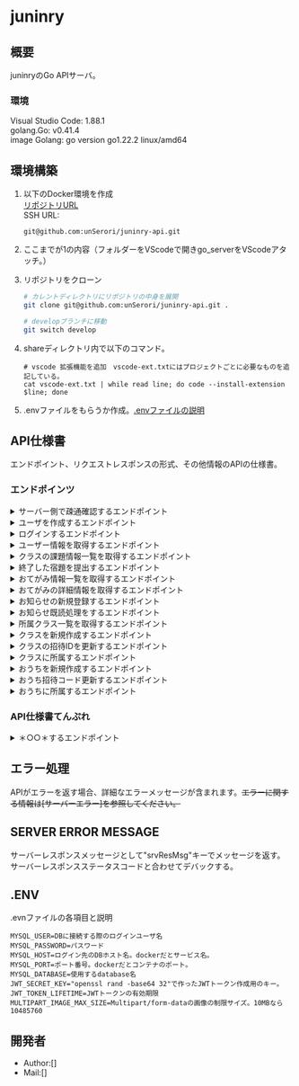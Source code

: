 # juninry

## 概要

juninryのGo APIサーバ。

### 環境

Visual Studio Code: 1.88.1  
golang.Go: v0.41.4  
image Golang: go version go1.22.2 linux/amd64  

## 環境構築

1. 以下のDocker環境を作成  
[リポジトリURL](https://github.com/unSerori/docker-juninry)  
SSH URL:  

    ```SSH:SSH URL
    git@github.com:unSerori/juninry-api.git
    ```

2. ここまでが1の内容（フォルダーをVScodeで開きgo_serverをVScodeアタッチ。）
3. リポジトリをクローン

    ```bash
    # カレントディレクトリにリポジトリの中身を展開
    git clone git@github.com:unSerori/juninry-api.git .
    
    # developブランチに移動
    git switch develop
    ```

4. shareディレクトリ内で以下のコマンド。

    ```bash:Build an environment
    # vscode 拡張機能を追加　vscode-ext.txtにはプロジェクトごとに必要なものを追記している。  
    cat vscode-ext.txt | while read line; do code --install-extension $line; done
    ```

5. .envファイルをもらうか作成。[.envファイルの説明](#env)

## API仕様書

エンドポイント、リクエストレスポンスの形式、その他情報のAPIの仕様書。

### エンドポインツ

<details>
  <summary>サーバー側で疎通確認するエンドポイント</summary>

- **URL:** `/v1/test/cfmreq`
- **メソッド:** GET
- **説明:** 鯖側でリクエストが受け取れたか確認できる。グループを作ったときの疎通を確かめたりする野に使う。
- **リクエスト:**
  - ヘッダー:
  - ボディ:

- **レスポンス:**
  - ステータスコード: 200 OK
    - ボディ:

      ```json
      {
        "srvResCode": "OK",
        "srvResData": {
          "message": "hello go server!"
        }
      }      
      ```

</details>

</details>

<details>
  <summary>ユーザを作成するエンドポイント</summary>

- **URL:** `/v1/users/register`
- **メソッド:** POST
- **説明:** 新規ユーザを登録。
- **リクエスト:**
  - ヘッダー:
    - `Content-Type`: application/json
  - ボディ:

    ```json
    {
      "userName": "test teacher",
      "userTypeId": 1,
      "mailAddress": "test-teacher@gmail.com",
      "password": "C@tt"
    }
    ```

- **レスポンス:**
  - ステータスコード: 201 Created
    - ボディ:

      ```json
      {
        "srvResMsg":  "Created",
        "srvResData": {
          "authenticationToken": "token@h",
        },
      }
      ```

</details>

<details>
  <summary>ログインするエンドポイント</summary>

- **URL:** `/v1/users/login`
- **メソッド:** POST
- **説明:** メアドとパスワードでログインし、トークンを取得する
- **リクエスト:**
- ヘッダー:
  - `Content-Type`: application/json
  - ボディ:

    ```json
    {
      "mailAddress": "test-pupil@gmail.com",
      "password": "C@tp"
    }
    ```

- **レスポンス:**
  - ステータスコード: 200 OK
  - ボディ:

    ```json
    {
      "srvResMsg":  "OK",
      "srvResData": {
        "authenticationToken": "token@hogeta"
      },
    }
    ```

</details>

<details>
  <summary>ユーザー情報を取得するエンドポイント</summary>

- **URL:** `/v1/auth/auth/users/user`
- **メソッド:** GET
- **説明:** jwtから取得したidからユーザーを検索して情報を返す
- **リクエスト:**
  - ヘッダー:
    - `Content-Type`: application/json
    - `Authorization`: (string) 認証トークン

- **レスポンス:**
  - ステータスコード: ＊ステータスコード ステータス＊
    - ボディ:
      ＊さまざまな形式のレスポンスデータ（基本はJSON）＊

      ```json
      {
        "srvResMsg":  "Successful user get.",
        "srvResData": {
          "userData": {
            "userUUID": "3cac1684-c1e0-47ae-92fd-6d7959759224",
            "userName": "test pupil",
            "userTypeId": 2,
            "mailAddress": "test-pupil@gmail.com",
            "password": "$2a$10$8hJGyU235UMV8NjkozB7aeHtgxh39wg/ocuRXW9jN2JDdO/MRz.fW",
            "jwtUUID": "14dea318-8581-4cab-b233-995ce8e1a948",
            "ouchiUUID": null
          }
        }
      }
      ```

</details>

<details>
  <summary>クラスの課題情報一覧を取得するエンドポイント</summary>

- **URL:** `/v1/auth/users/homeworks/upcoming`
- **メソッド:** GET
- **説明:** 自分が所属するクラスの期限が先のものを取得
- **リクエスト:**
  - ヘッダー:
    - Authorization: (string) 認証トークン

- **レスポンス:**
  - ステータスコード: 200 OK
    - ボディ:

      ```json
        {
          "srvResMsg": "OK",
          "srvResData": [
            {
              "homeworkLimit": "0001-01-01T00:00:00Z",
              "homeworkData": [
                {
                  "homeworkUUID": "a3579e71-3be5-4b4d-a0df-1f05859a7104",
                  "startPage": 24,
                  "pageCount": 2,
                  "homeworkNote": "がんばってくださ～い＾＾",
                  "teachingMaterialName": "漢字ドリル3",
                  "subjectId": 1,
                  "subjectName": "国語",
                  "teachingMaterialImageUUID": "a575f18c-d639-4b6d-ad57-a9d7a7f84575",
                  "className": "3-2 ふたば学級",
                  "submitFlag": 1  // 提出フラグ 1 提出 0 未提出
                },,,
              ]
            },,,
          ]
        }
      ```

</details>

<details>
  <summary>終了した宿題を提出するエンドポイント</summary>

- **URL:** `/v1/auth/users/homeworks/submit`
- **メソッド:** POST
- **説明:** 宿題を提出する
- **リクエスト:**
  - ヘッダー:
    - `Content-Type`: multipart/form-data
    - `Authorization`: (string) 認証トークン
  - ボディ: Form
    - Form Fields - 宿題のID
      - homeworkUUID: a3579e71-3be5-4b4d-a0df-1f05859a7104,
    - Files - 提出する宿題の画像
      - images: page_67.jpg
      - images: page_68.png

- **レスポンス:**
  - ステータスコード: 201 Created
    - ボディ:

      ```json
      {
        "srvResMsg":  "Created",
        "srvResData": {
        },
      }
      ```

</details>

<details>
  <summary>おてがみ情報一覧を取得するエンドポイント</summary>

- **URL:** `/v1/auth/users/notice/notices`
- **メソッド:** GET
- **説明:** 自分が所属するクラスのおてがみ情報一覧取得
- **リクエスト:**
  - ヘッダー:
    - `Content-Type`: application/json
    - `Authorization`: (string) 認証トークン

- **レスポンス:**
  - ステータスコード: 200 OK
    - ボディ:

      ```json
      {
          "noticeTitle": "【持ち物】習字道具必要です",
          "noticeExplanatory": "国語授業で習字を行いますので持たせていただくようお願いします",
          "quotedNoticeUUID": "2097a7bb-5140-460d-807e-7173a51672bd",
          "classUUID": "817f600e-3109-47d7-ad8c-18b9d7dbdf8b"
      }
      ```

</details>

<details>
  <summary>おてがみの詳細情報を取得するエンドポイント</summary>

- **URL:** `/v1/auth/users/notice/{notice_uuid}`
- **メソッド:** GET
- **説明:** パスパラメーターで指定したおしらせの詳細情報を取得する
- **リクエスト:**
  - ヘッダー:
    - `Authorization`: (string) 認証トークン

- **レスポンス:**
  - ステータスコード: 200 OK
    - ボディ:

      ```json
      {
        "srvResData": {
          "noticeTitle": "【持ち物】習字道具必要です",
          "noticeExplanatory": "国語授業で習字を行いますので持たせていただくようお願いします",
          "noticeDate": "2024-07-16T00:45:47Z",
          "userName": "test teacher",
          "className": "3-2 ふたば学級",
          "classUUID": "09eba495-fe09-4f54-a856-9bea9536b661",
          "quotedNoticeUUID": "2097a7bb-5140-460d-807e-7173a51672bd",
          "readStatus": 0
        },
        "srvResMsg": "OK"
      }
      ```

</details>

<details>
  <summary>お知らせの新規登録するエンドポイント</summary>

- **URL:** `/v1/auth/users/notice/register`
- **メソッド:** POST
- **説明:** お知らせの新規登録をする
- **リクエスト:**
  - ヘッダー:
    - `Content-Type`: application/json
    - `Authorization`: (string) 認証トークン
  - ボディ:

    ```json
      {
        "srvResData": {
          "notices": {
            "NoticeTitle": "【持ち物】習字道具必要です",
            "NoticeDate": "2024-06-11T03:23:39Z",
            "NoticeExplanatory": "国語授業で習字を行いますので持たせていただくようお願いします",
            "UserUuid": "9efeb117-1a34-4012-b57c-7f1a4033adb9",
            "ClassUui": "817f600e-3109-47d7-ad8c-18b9d7dbdf8b",
        }},
      }
    ```

- **レスポンス:**
  - ステータスコード: 200 Created
    - ボディ:

      ```json
      {
        "srvResData": {
          "authenticationToken": "トークン",
          "srvResMsg": "OK"
        },
      }
      ```

  - ステータスコード: 403 Forbidden
    - ボディ:

      ```json
      {
        "srvResData": {},
        "srvResMsg": "Forbidden"
      }
      ```

</details>

<details>
  <summary>お知らせ既読処理をするエンドポイント</summary>

- **URL:** `/v1/auth/users/notices/read/{notice_uuid}`
- **メソッド:** POST
- **説明:** notice_read_statusにデータを追加する
- **リクエスト:**
  - ヘッダー:
    - `Authorization`: (string) 認証トークン

- **レスポンス:**
  - ステータスコード: 200 OK
    - ボディ:
  
      ```json
      {
        "srvResData": {},
        "srvResMsg": "OK" 
      }
      ```

</details>

<details>
  <summary>所属クラス一覧を取得するエンドポイント</summary>

- **URL:** `/v1/auth/users/classes/affiliations`
- **メソッド:** GET
- **説明:** 子供、教師は自身の所属するクラスを、親は子供たちの所属するクラスの一覧を取得
- **リクエスト:**
  - ヘッダー:
    - `Content-Type`: application/json

- **レスポンス:**
  - ステータスコード: 200
    - ボディ:

    ```json
    {
      "srvResData": {
        "classes": [
          {
            "classUUID": "09eba495-fe09-4f54-a856-9bea9536b661",
            "className": "3-2 ふたば学級"
          },,,
        ]
      },
      "srvResMsg": "OK"
    }
    ```

  - ステータスコード: 404
    - ボディ:

    ```json
    {
      "srvResData": {},
      "srvResMsg": "Not Found"
    }
    ```

</details>

<details>
  <summary>クラスを新規作成するエンドポイント</summary>

- **URL:** `/v1/auth/users/classes/register`
- **メソッド:** POST
- **説明:** クラスを新規作成し、招待コードを発行する。新規作成を行なったユーザーはクラスに所属する。
- **リクエスト:**
  - ヘッダー:
    - `Authorization`: (string) 認証トークン
    - `Content-Type`: application/json
  - ボディ:

    ```json
    {
      "className": "クラスを立てる"
    }
    ```

- **レスポンス:**
  - ステータスコード: 201 OK
    - ボディ:

      ```json
      {
      "srvResData": {
        "ouchiUUID": "fe9462d6-bd7e-4b04-8b6a-785e9231b4d5",
        "ouchiName": "テスト家",
        "inviteCode": "009574",
        "validUntil": "2024-07-16T13:44:02.603671112Z"
      },
      "srvResMsg": "Created"
      }
      ```

  - ステータスコード: 403 Forbidden
    - ボディ:

      ```json
      {
        "srvResMsg": "Forbidden",
        "srvResData": {}
      }
      ```

</details>

<details>
  <summary>クラスの招待IDを更新するエンドポイント</summary>

- **URL:** `v1/auth/users/classes/refresh/{class_uuid}`
- **メソッド:** PUT
- **説明:** クラスの招待IDを更新する
- **リクエスト:**
  - ヘッダー:
    - `Authorization`: (string) 認証トークン
- **レスポンス:**
  - ステータスコード: 200 OK
    - ボディ:

      ```json
      {
        "srvResData": {
          "classUUID": "53faea61-ae69-45e9-8b66-73481f9ca879",
          "className": "最新のクラス",
          "inviteCode": "7895",
          "validUntil": "2024-07-04T03:15:25Z"
        },
        "srvResMsg": "Created"
      }
      ```

  - ステータスコード: 403 Forbidden
    - ボディ:

      ```json
      {
        "srvResMsg": "Forbidden",
        "srvResData": {}
      }
      ```

  - ステータスコード: 404 Not Found
    - ボディ:

      ```json
        {
          "srvResData": {},
          "srvResMsg": "Not Found"
        }
        ```

</details>

<details>
  <summary>クラスに所属するエンドポイント</summary>

- **URL:** `/v1/auth/users/classes/join/:invite_code`
- **メソッド:** POST
- **説明:** クラスに生徒、職員を所属させる。
- **リクエスト:**
  - ヘッダー:
    - `Authorization`: (string) 認証トークン

- **レスポンス:**
  - ステータスコード: 200 OK
    - ボディ:

    ```json
    {
      "srvResData": {
        "className": "ゆるふわ"
      },
      "srvResMsg": "OK"
    }
    ```

  - ステータスコード: 409 Conflict
    - ボディ:

    ```json
    {
      "srvResData": {},
      "srvResMsg": "Conflict"
    }
    ```

  - ステータスコード: 403 Forbidden
    - ボディ:

    ```json
    {
      "srvResData": {},
      "srvResMsg": "Forbidden"
    }
    ```

</details>

<details>
  <summary>おうちを新規作成するエンドポイント</summary>

- **URL:** `/v1/auth/users/ouchies/register`
- **メソッド:** POST
- **説明:** おうちを新規作成し、招待コードを発行する。新規作成を行なったユーザーはおうちに所属する。
- **リクエスト:**
  - ヘッダー:
    - `Authorization`: (string) 認証トークン
    - `Content-Type`: application/json
  - ボディ:

    ```json
    {
      "ouchiName": "おうちを立てる"
    }
    ```

</details>

<details>
  <summary>おうち招待コード更新するエンドポイント</summary>

- **URL:** `/v1/auth/users/ouchies/refresh/{ouchi_uuid}`
- **メソッド:** PUT
- **説明:** おうち招待コードの更新
- **リクエスト:**
  - ヘッダー:
    - `Authorization`: (string) 認証トークン
  
- **レスポンス:**
  - ステータスコード: 201 Created
    - ボディ:

      ```json
      {
        "srvResData": {
          "ouchiUUID": "6fd7caf3-9ec9-4487-917e-f0fa75fb5ad2",
          "ouchiName": "テスト3家",
          "inviteCode": "007019",
          "validUntil": "2024-07-17T05:31:39.384195368Z"
        },
        "srvResMsg": "Created"
      }
      ```

</details>

<details>
  <summary>おうちに所属するエンドポイント</summary>

- **URL:** `/v1/auth/users/ouchies/join/{invite_code}`
- **メソッド:** POST
- **説明:** ユーザにouchiUuidを付与する
- **リクエスト:**
  - ヘッダー:
    - `Authorization`: (string) 認証トークン

- **レスポンス:**
  - ステータスコード: 200 OK
    - ボディ:

      ```json
        {
          "srvResData": {
            "className": "テスト3家"
          },
          "srvResMsg": "OK"
        }      
      ```

</details>

### API仕様書てんぷれ

<details>
  <summary>＊○○＊するエンドポイント</summary>

- **URL:** `/＊エンドポイントパス＊`
- **メソッド:** ＊HTTPメソッド名＊
- **説明:** ＊○○＊
- **リクエスト:**
  - ヘッダー:
    - `＊HTTPヘッダー名＊`: ＊HTTPヘッダー値＊
  - ボディ:
    ＊さまざまな形式のボディ値＊

- **レスポンス:**
  - ステータスコード: ＊ステータスコード ステータスメッセージ＊
    - ボディ:
      ＊さまざまな形式のレスポンスデータ（基本はJSON）＊

      ```json
      {
        "srvResMsg":  "レスポンスステータスメッセージ",
        "srvResData": {
        
        },
      }
      ```

</details>

## エラー処理

APIがエラーを返す場合、詳細なエラーメッセージが含まれます。~~エラーに関する情報は[サーバーエラー]を参照してください。~~

## SERVER ERROR MESSAGE

サーバーレスポンスメッセージとして"srvResMsg"キーでメッセージを返す。  
サーバーレスポンスステータスコードと合わせてデバックする。

## .ENV

.evnファイルの各項目と説明

```env:.env
MYSQL_USER=DBに接続する際のログインユーザ名
MYSQL_PASSWORD=パスワード
MYSQL_HOST=ログイン先のDBホスト名。dockerだとサービス名。
MYSQL_PORT=ポート番号。dockerだとコンテナのポート。
MYSQL_DATABASE=使用するdatabase名
JWT_SECRET_KEY="openssl rand -base64 32"で作ったJWTトークン作成用のキー。
JWT_TOKEN_LIFETIME=JWTトークンの有効期限
MULTIPART_IMAGE_MAX_SIZE=Multipart/form-dataの画像の制限サイズ。10MBなら10485760
```

## 開発者

- Author:[]
- Mail:[]
